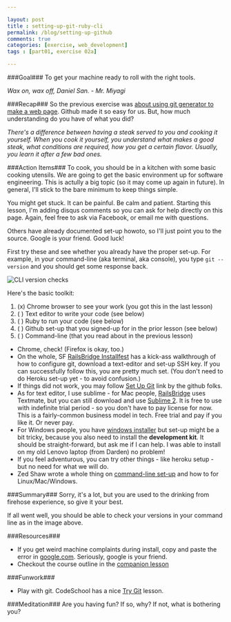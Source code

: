 ```yaml
---

layout: post
title : setting-up-git-ruby-cli
permalink: /blog/setting-up-github
comments: true
categories: [exercise, web_development]
tags : [part01, exercise 02a]

---
```

###Goal###
To get your machine ready to roll with the right tools.

_Wax on, wax off, Daniel San. - Mr. Miyagi_

###Recap###
So the previous exercise was [about using git generator to make a web page](../first-site-with-git-generator/). Github made it so easy for us. But, how much understanding do you have of what you did?

_There\'s a difference between having a steak served to you and cooking it yourself. When you cook it yourself, you understand what makes a good steak, what conditions are required, how you get a certain flavor. Usually, you learn it after a few bad ones._

###Action Items###
To cook, you should be in a kitchen with some basic cooking utensils. We are going to get the basic environment up for software engineering. This is actully a big topic (so it may come up again in future). In general, I\'ll stick to the bare minimum to keep things simple.

You might get stuck. It can be painful. Be calm and patient. Starting this lesson, I\'m adding disqus comments so you can ask for help directly on this page. Again, feel free to ask via Facebook, or email me with questions.

Others have already documented set-up howoto, so I\'ll just point you to the source. Google is your friend. Good luck!

First try these and see whether you already have the proper set-up. For example, in your command-line (aka terminal, aka console), you type `git --version` and you should get some response back.

![CLI version checks]({{site.url}}/assets/images/2014-01-13_exercise02.png "command line example")

Here\'s the basic toolkit:
1. (x) Chrome browser to see your work (you got this in the last lesson)
2. ( ) Text editor to write your code (see below)
3. ( ) Ruby to run your code (see below)
4. ( ) Github set-up that you signed-up for in the prior lesson (see below)
5. ( ) Command-line (that you read about in the previous lesson)

* Chrome, check! (Firefox is okay, too.)
* On the whole, SF [RailsBridge Installfest](http://docs.railsbridge.org/installfest/) has a kick-ass walkthrough of how to configure git, download a text-editor and set-up SSH key. If you can successfully follow this, you are pretty much set. (You don\'t need to do Heroku set-up yet - to avoid confusion.)
* If things did not work, you may follow [Set Up Git](https://help.github.com/articles/set-up-git) link by the github folks.
* As for text editor, I use sublime - for Mac people, [RailsBridge](http://docs.railsbridge.org/installfest/) uses Textmate, but you can still download and use [Sublime 2](http://www.sublimetext.com/2). It is free to use with indefinite trial period - so you don\'t have to pay license for now. This is a fairly-common business model in tech. Free trial and pay if you like it. Or never pay.
* For Windows people, you have [windows installer](http://rubyinstaller.org/downloads/) but set-up might be a bit tricky, because you also need to install the __development kit__. It should be straight-forward, but ask me if I can help. I was able to install on my old Lenovo laptop (from Darden) no problem!
* If you feel adventurous, you can try other things - like heroku setup - but no need for what we will do.
* Zed Shaw wrote a whole thing on [command-line set-up](http://learnpythonthehardway.org/book/appendix-a-cli/ex1.html) and how to for Linux/Mac/Windows.

###Summary###
Sorry, it\'s a lot, but you are used to the drinking from firehose experience, so give it your best.

If all went well, you should be able to check your versions in your command line as in the image above.

###Resources###
* If you get weird machine complaints during install, copy and paste the error in [google.com](http://www.google.com). Seriously, google is your friend.
* Checkout the course outline in the [companion lesson](../web101-for-mba-outline/)

###Funwork###
* Play with git. CodeSchool has a nice [Try Git](http://try.github.io/) lesson.

###Meditation###
Are you having fun? If so, why? If not, what is bothering you?
